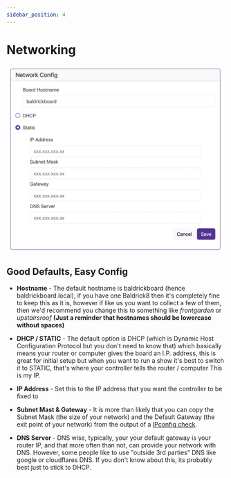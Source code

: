 ```yaml
---
sidebar_position: 4
---
```


# Networking

![Baldrick8 Web Interface Networking ](../img/web-interface-network.png)

## Good Defaults, Easy Config

- **Hostname** - The default hostname is baldrickboard (hence baldrickboard.local), if you have one Baldrick8 then it's completely fine to keep this as it is, however if like us you want to collect a few of them, then we'd recommend you change this to something like *frontgarden* or *upstairsroof* **(Just a reminder that hostnames should be lowercase without spaces)**

- **DHCP / STATIC** - The default option is DHCP (which is Dynamic Host Configuration Protocol but you don't need to know that) which basically means your router or computer gives the board an I.P. address, this is great for initial setup but when you want to run a show it's best to switch it to STATIC, that's where your controller tells the router / computer This is my IP. 

- **IP Address** - Set this to the IP address that you want the controller to be fixed to
- **Subnet Mast & Gateway** - It is more than likely that you can copy the Subnet Mask (the size of your network) and the Default Gateway (the exit point of your network) from the output of a [IPconfig check](../../common-questions/ipconfig_check).  
- **DNS Server** - DNS wise, typically, your your default gateway is your router IP, and that more often than not, can provide your network with DNS. However, some people like to use "outside 3rd parties" DNS like google or cloudflares DNS. If you don't know about this, its probably best just to stick to DHCP.


